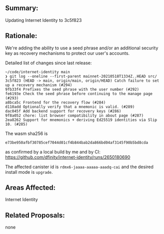## Summary:

Updating Internet Identity to 3c5f823

## Rationale:

We're adding the ability to use a seed phrase and/or an additional security key as recovery mechanisms to protect our user's accounts.

Detailed list of changes since last release:
```
~/code/internet-identity main
❯ git log --oneline --first-parent mainnet-20210518T1334Z..HEAD src/
3c5f823 (HEAD -> main, origin/main, origin/HEAD) Catch failure to set up a recovery mechanism (#294)
9fb33f4 Prefixes the seed phrase with the user number (#292)
fe6193e Check the seed phrase before continuing to the manage page (#293)
a8bca5c Frontend for the recovery flow (#284)
d110add Optionally verify that a mnemonic is valid. (#289)
dac045f Add backend support for recovery keys (#286)
9f8a052 chore: list browser compatibility in about page (#287)
2ea8262 Support for mnemonics + deriving Ed25519 identities via Slip 10. (#285)
```

The wasm sha256 is
```
e73be950afbf30785cef7044d01cf4b844bab2da866bd04af3145f90b5bd8cda
```
as confirmed by a local build by me and by CI: https://github.com/dfinity/internet-identity/runs/2650180690

The affected canister id is `rdmx6-jaaaa-aaaaa-aaadq-cai` and the desired install mode is `upgrade`.

## Areas Affected:

Internet Identity

## Related Proposals:

none
